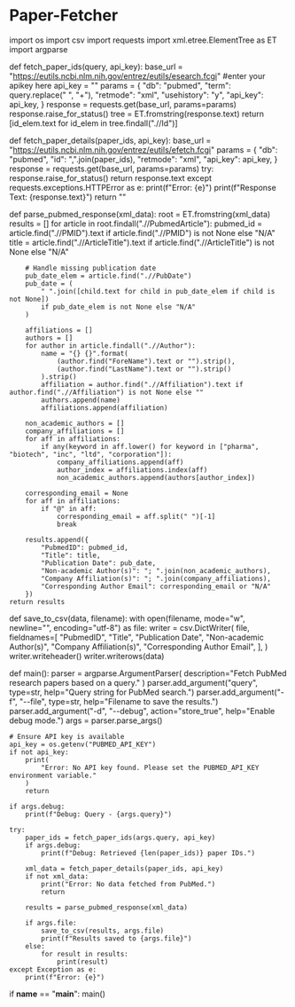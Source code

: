 # Paper-Fetcher
import os
import csv
import requests
import xml.etree.ElementTree as ET
import argparse


def fetch_paper_ids(query, api_key):
    base_url = "https://eutils.ncbi.nlm.nih.gov/entrez/eutils/esearch.fcgi"
    #enter your apikey here
    api_key = ""
    params = {
        "db": "pubmed",
        "term": query.replace(" ", "+"),
        "retmode": "xml",
        "usehistory": "y",
        "api_key": api_key,
    }
    response = requests.get(base_url, params=params)
    response.raise_for_status()
    tree = ET.fromstring(response.text)
    return [id_elem.text for id_elem in tree.findall(".//Id")]


def fetch_paper_details(paper_ids, api_key):
    base_url = "https://eutils.ncbi.nlm.nih.gov/entrez/eutils/efetch.fcgi"
    params = {
        "db": "pubmed",
        "id": ",".join(paper_ids),
        "retmode": "xml",
        "api_key": api_key,
    }
    response = requests.get(base_url, params=params)
    try:
        response.raise_for_status()
        return response.text
    except requests.exceptions.HTTPError as e:
        print(f"Error: {e}")
        print(f"Response Text: {response.text}")
        return ""


def parse_pubmed_response(xml_data):
    root = ET.fromstring(xml_data)
    results = []
    for article in root.findall(".//PubmedArticle"):
        pubmed_id = article.find(".//PMID").text if article.find(".//PMID") is not None else "N/A"
        title = article.find(".//ArticleTitle").text if article.find(".//ArticleTitle") is not None else "N/A"
        
        # Handle missing publication date
        pub_date_elem = article.find(".//PubDate")
        pub_date = (
            " ".join([child.text for child in pub_date_elem if child is not None])
            if pub_date_elem is not None else "N/A"
        )

        affiliations = []
        authors = []
        for author in article.findall(".//Author"):
            name = "{} {}".format(
                (author.find("ForeName").text or "").strip(), 
                (author.find("LastName").text or "").strip()
            ).strip()
            affiliation = author.find(".//Affiliation").text if author.find(".//Affiliation") is not None else ""
            authors.append(name)
            affiliations.append(affiliation)

        non_academic_authors = []
        company_affiliations = []
        for aff in affiliations:
            if any(keyword in aff.lower() for keyword in ["pharma", "biotech", "inc", "ltd", "corporation"]):
                company_affiliations.append(aff)
                author_index = affiliations.index(aff)
                non_academic_authors.append(authors[author_index])

        corresponding_email = None
        for aff in affiliations:
            if "@" in aff:
                corresponding_email = aff.split(" ")[-1]
                break

        results.append({
            "PubmedID": pubmed_id,
            "Title": title,
            "Publication Date": pub_date,
            "Non-academic Author(s)": "; ".join(non_academic_authors),
            "Company Affiliation(s)": "; ".join(company_affiliations),
            "Corresponding Author Email": corresponding_email or "N/A"
        })
    return results



def save_to_csv(data, filename):
    with open(filename, mode="w", newline="", encoding="utf-8") as file:
        writer = csv.DictWriter(
            file,
            fieldnames=[
                "PubmedID",
                "Title",
                "Publication Date",
                "Non-academic Author(s)",
                "Company Affiliation(s)",
                "Corresponding Author Email",
            ],
        )
        writer.writeheader()
        writer.writerows(data)


def main():
    parser = argparse.ArgumentParser(
        description="Fetch PubMed research papers based on a query."
    )
    parser.add_argument("query", type=str, help="Query string for PubMed search.")
    parser.add_argument("-f", "--file", type=str, help="Filename to save the results.")
    parser.add_argument("-d", "--debug", action="store_true", help="Enable debug mode.")
    args = parser.parse_args()

    # Ensure API key is available
    api_key = os.getenv("PUBMED_API_KEY")
    if not api_key:
        print(
            "Error: No API key found. Please set the PUBMED_API_KEY environment variable."
        )
        return

    if args.debug:
        print(f"Debug: Query - {args.query}")

    try:
        paper_ids = fetch_paper_ids(args.query, api_key)
        if args.debug:
            print(f"Debug: Retrieved {len(paper_ids)} paper IDs.")

        xml_data = fetch_paper_details(paper_ids, api_key)
        if not xml_data:
            print("Error: No data fetched from PubMed.")
            return

        results = parse_pubmed_response(xml_data)

        if args.file:
            save_to_csv(results, args.file)
            print(f"Results saved to {args.file}")
        else:
            for result in results:
                print(result)
    except Exception as e:
        print(f"Error: {e}")


if __name__ == "__main__":
    main()
